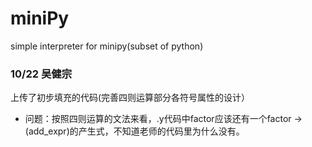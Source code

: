 # miniPy
simple interpreter for minipy(subset of python)

### 10/22 吴健宗
上传了初步填充的代码(完善四则运算部分各符号属性的设计）
- 问题：按照四则运算的文法来看，.y代码中factor应该还有一个factor -> (add_expr)的产生式，不知道老师的代码里为什么没有。
